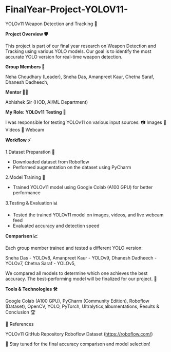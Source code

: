 # FinalYear-Project-YOLOV11-
YOLOv11 Weapon Detection and Tracking 🚀

**Project Overview 🛡️**

This project is part of our final year research on Weapon Detection and Tracking using various YOLO models. Our goal is to identify the most accurate YOLO version for real-time weapon detection.

**Group Members 👥**

Neha Choudhary (Leader),
Sneha Das,
Amanpreet Kaur,
Chetna Saraf,
Dhanesh Dadheech,

**Mentor 👨‍🏫**

Abhishek Sir (HOD, AI/ML Department)

**My Role: YOLOv11 Testing 🧪**

I was responsible for testing YOLOv11 on various input sources:
📷 Images
🎥 Videos
🎦 Webcam

**Workflow ⚡**

1.Dataset Preparation 📂

- Downloaded dataset from Roboflow
- Performed augmentation on the dataset using PyCharm

2.Model Training 🎯

- Trained YOLOv11 model using Google Colab (A100 GPU) for better performance

3.Testing & Evaluation 📊

- Tested the trained YOLOv11 model on images, videos, and live webcam feed
- Evaluated accuracy and detection speed

**Comparison 📈**

Each group member trained and tested a different YOLO version:

Sneha Das - YOLOv8,
Amanpreet Kaur - YOLOv9,
Dhanesh Dadheech - YOLOv7,
Chetna Saraf - YOLOv5,

We compared all models to determine which one achieves the best accuracy. The best-performing model will be finalized for our project. 🎯

**Tools & Technologies 🛠️**

Google Colab (A100 GPU),
PyCharm (Community Edition),
Roboflow (Dataset),
OpenCV, YOLO, PyTorch, Ultralytics,albumentations,
Results & Conclusion 🏆

🔗 References

YOLOv11 GitHub Repository
Roboflow Dataset (https://roboflow.com/)


📢 Stay tuned for the final accuracy comparison and model selection!

